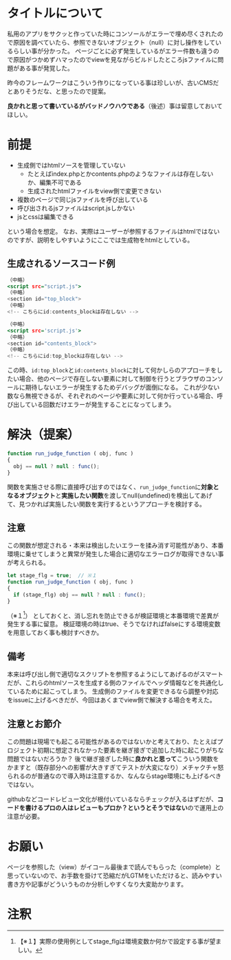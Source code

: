# タイトルについて
私用のアプリをサクッと作っていた時にコンソールがエラーで埋め尽くされたので原因を調べていたら、参照できないオブジェクト（null）に対し操作をしているらしい事が分かった。
ページごとに必ず発生しているがエラー件数も違うので原因がつかめずハマったのでviewを見ながらビルドしたところjsファイルに問題がある事が発覚した。

昨今のフレームワークはこういう作りになっている事は珍しいが、古いCMSだとありそうだな、と思ったので提案。

**良かれと思って書いているがバッドノウハウである**（後述）事は留意しておいてほしい。

# 前提
- 生成側ではhtmlソースを管理していない
  - たとえばindex.phpとかcontents.phpのようなファイルは存在しないか、編集不可である
  - 生成されたhtmlファイルをview側で変更できない
- 複数のページで同じjsファイルを呼び出している
- 呼び出されるjsファイルはscript.jsしかない
- jsとcssは編集できる

という場合を想定。
なお、実際はユーザーが参照するファイルはhtmlではないのですが、説明をしやすいようにここでは生成物をhtmlとしている。

## 生成されるソースコード例
``` index.html
（中略）
<script src="script.js">
（中略）
<section id="top_block">
（中略）
<!-- こちらにid:contents_blockは存在しない -->
```

``` contents.html
（中略）
<script src='script.js'>
（中略）
<section id="contents_block">
（中略）
<!-- こちらにid:top_blockは存在しない -->
```

この時、`id:top_block`と`id:contents_block`に対して何かしらのアプローチをしたい場合、他のページで存在しない要素に対して制御を行うとブラウザのコンソールに期待しないエラーが発生するためデバッグが面倒になる。
これが少ない数なら無視できるが、それぞれのページや要素に対して何か行っている場合、呼び出している回数だけエラーが発生することになってしまう。

# 解決（提案）
``` script.js
function run_judge_function ( obj, func )
{
  obj == null ? null : func();
}
```

関数を実施させる際に直接呼び出すのではなく、`run_judge_function`に**対象となるオブジェクト**と**実施したい関数**を渡してnull(undefined)を検出してあげて、見つかれば実施したい関数を実行するというアプローチを検討する。

## 注意
この関数が想定される・本来は検出したいエラーを揉み消す可能性があり、本番環境に乗せてしまうと異常が発生した場合に適切なエラーログが取得できない事が考えられる。

``` script.js
let stage_flg = true;  // ※１
function run_judge_function ( obj, func )
{
  if (stage_flg) obj == null ? null : func();
}
```

（※１[^1]）
としておくと、消し忘れを防止できるが検証環境と本番環境で差異が発生する事に留意。
検証環境の時はtrue、そうでなければfalseにする環境変数を用意しておく事も検討すべきか。

## 備考
本来は呼び出し側で適切なスクリプトを参照するようにしてあげるのがスマートだが、これらのhtmlソースを生成する側のファイルでヘッダ情報などを共通化しているために起こってしまう。
生成側のファイルを変更できるなら調整や対応をissueに上げるべきだが、今回はあくまでview側で解決する場合を考えた。

## 注意とお節介
この問題は現場でも起こる可能性があるのではないかと考えており、たとえばプロジェクト初期に想定されなかった要素を継ぎ接ぎで追加した時に起こりがちな問題ではないだろうか？
後で継ぎ接ぎした時に**良かれと思って**こういう関数をかますと（既存部分への影響が大きすぎてテストが大変になり）メチャクチャ怒られるのが普通なので導入時は注意するか、なんならstage環境にも上げるべきではない。

githubなどコードレビュー文化が根付いているならチェックが入るはずだが、**コードを書けるプロの人はレビューもプロか？というとそうではない**ので運用上の注意が必要。

# お願い
ページを参照した（view）がイコール最後まで読んでもらった（complete）と思っていないので、お手数を掛けて恐縮だがLGTMをいただけると、読みやすい書き方や記事がどういうものか分析しやすくなり大変助かります。

# 注釈
[^1]: 【※１】実際の使用例としてstage_flgは環境変数か何かで設定する事が望ましい。
